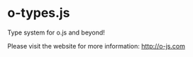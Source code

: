 o-types.js
====

Type system for o.js and beyond!

Please visit the website for more information: http://o-js.com
